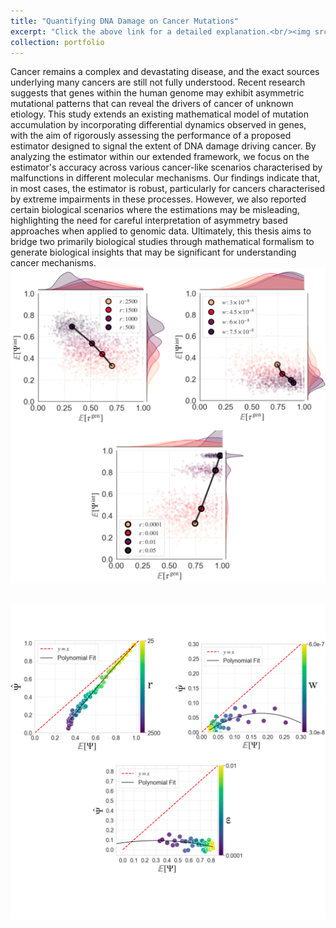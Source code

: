```yaml
---
title: "Quantifying DNA Damage on Cancer Mutations"
excerpt: "Click the above link for a detailed explanation.<br/><img src='/images/tc-ner.png'>"
collection: portfolio
---
```

Cancer remains a complex and devastating disease, and the exact sources underlying many cancers are still not fully understood. Recent research suggests that genes within the human genome may exhibit asymmetric mutational patterns that can reveal the drivers of cancer of unknown etiology. This study extends an existing mathematical model of mutation accumulation by incorporating differential dynamics observed in genes, with the aim of rigorously assessing the performance of a proposed estimator designed to signal the extent of DNA damage driving cancer. By analyzing the estimator within our extended framework, we focus on the estimator's accuracy across various cancer-like scenarios characterised by malfunctions in different molecular mechanisms. Our findings indicate that, in most cases, the estimator is robust, particularly for cancers characterised by extreme impairments in these processes. However, we also reported certain biological scenarios where the estimations may be misleading, highlighting the need for careful interpretation of asymmetry based approaches when applied to genomic data. Ultimately, this thesis aims to bridge two primarily biological studies through mathematical formalism to generate biological insights that may be significant for understanding cancer mechanisms.
<br/><img src='/images/asyms_canva.png'>

<br/><img src='/images/estims_canva.png'>
